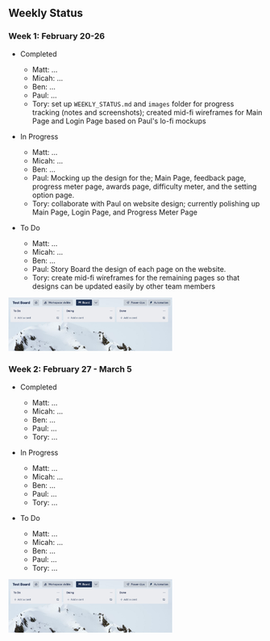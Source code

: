 ## Weekly Status ##

### Week 1: February 20-26 ###

* Completed
  * Matt: ...
  * Micah: ...
  * Ben: ...
  * Paul: ...
  * Tory: set up `WEEKLY_STATUS.md` and `images` folder for progress tracking (notes and screenshots); created mid-fi wireframes for Main Page and Login Page based on Paul's lo-fi mockups

* In Progress
  * Matt: ...
  * Micah: ...
  * Ben: ...
  * Paul: Mocking up the design for the; Main Page, feedback page, progress meter page, awards page, difficulty meter, and the setting option page. 
  * Tory: collaborate with Paul on website design; currently polishing up Main Page, Login Page, and Progress Meter Page 

* To Do
  * Matt: ...
  * Micah: ...
  * Ben: ...
  * Paul: Story Board the design of each page on the website. 
  * Tory: create mid-fi wireframes for the remaining pages so that designs can be updated easily by other team members

<img src="images/weekly_status/example.png" alt="Placeholder Image" width=325px>

### Week 2: February 27 - March 5 ###

* Completed
  * Matt: ...
  * Micah: ...
  * Ben: ...
  * Paul: ...
  * Tory: ...  

* In Progress
  * Matt: ...
  * Micah: ...
  * Ben: ...
  * Paul: ...
  * Tory: ...  

* To Do
  * Matt: ...
  * Micah: ...
  * Ben: ...
  * Paul: ...
  * Tory: ...

<img src="images/weekly_status/example.png" alt="Placeholder Image" width=325px>
